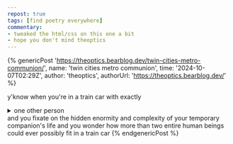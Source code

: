 ```yaml
---
repost: true
tags: [find poetry everywhere]
commentary:
- tweaked the html/css on this one a bit
- hope you don't mind theoptics
---
```


{% genericPost 'https://theoptics.bearblog.dev/twin-cities-metro-communion/',
    name: 'twin cities metro communion',
    time: '2024-10-07T02:29Z',
    author: 'theoptics',
    authorUrl: 'https://theoptics.bearblog.dev/' %}
  <style>
    #tcmc-details {
      display: inline;
    }
    #tcmc-details[open] summary {
      display: inline;
    }
  </style>

  y'know when you're in a train car with exactly
  <details id="tcmc-details"><summary>one other person</summary> (you've only glanced at them, if at all)</details>
  and you fixate on the hidden enormity and complexity of your temporary companion's life and you wonder how more than two entire human beings could ever possibly fit in a train car
{% endgenericPost %}
